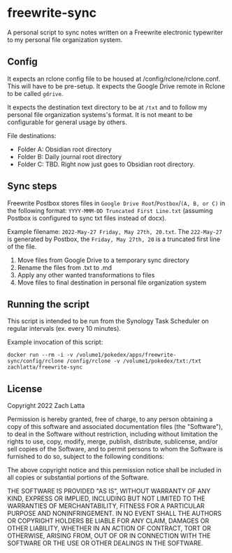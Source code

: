# freewrite-sync

A personal script to sync notes written on a Freewrite electronic typewriter to
my personal file organization system.

## Config

It expects an rclone config file to be housed at /config/rclone/rclone.conf.
This will have to be pre-setup. It expects the Google Drive remote in Rclone to
be called `gdrive`.

It expects the destination text directory to be at `/txt` and to follow my
personal file organization systems's format. It is not meant to be configurable
for general usage by others.

File destinations:

- Folder A: Obsidian root directory
- Folder B: Daily journal root directory
- Folder C: TBD. Right now just goes to Obsidian root directory.

## Sync steps

Freewrite Postbox stores files in `Google Drive Root`/`Postbox`/`(A, B, or C)`
in the following format: `YYYY-MMM-DD Truncated First Line.txt` (assuming
Postbox is configured to sync txt files instead of docx).

Example filename: `2022-May-27 Friday, May 27th, 20.txt`. The `222-May-27` is
generated by Postbox, the `Friday, May 27th, 20` is a truncated first line of
the file.

1. Move files from Google Drive to a temporary sync directory
2. Rename the files from .txt to .md
3. Apply any other wanted transformations to files
4. Move files to final destination in personal file organization system

## Running the script

This script is intended to be run from the Synology Task Scheduler on regular
intervals (ex. every 10 minutes).

Example invocation of this script:

    docker run --rm -i -v /volume1/pokedex/apps/freewrite-sync/config/rclone /config/rclone -v /volume1/pokedex/txt:/txt zachlatta/freewrite-sync

## License


Copyright 2022 Zach Latta

Permission is hereby granted, free of charge, to any person obtaining a copy of
this software and associated documentation files (the "Software"), to deal in
the Software without restriction, including without limitation the rights to
use, copy, modify, merge, publish, distribute, sublicense, and/or sell copies
of the Software, and to permit persons to whom the Software is furnished to do
so, subject to the following conditions:

The above copyright notice and this permission notice shall be included in all
copies or substantial portions of the Software.

THE SOFTWARE IS PROVIDED "AS IS", WITHOUT WARRANTY OF ANY KIND, EXPRESS OR
IMPLIED, INCLUDING BUT NOT LIMITED TO THE WARRANTIES OF MERCHANTABILITY,
FITNESS FOR A PARTICULAR PURPOSE AND NONINFRINGEMENT. IN NO EVENT SHALL THE
AUTHORS OR COPYRIGHT HOLDERS BE LIABLE FOR ANY CLAIM, DAMAGES OR OTHER
LIABILITY, WHETHER IN AN ACTION OF CONTRACT, TORT OR OTHERWISE, ARISING FROM,
OUT OF OR IN CONNECTION WITH THE SOFTWARE OR THE USE OR OTHER DEALINGS IN THE
SOFTWARE.
